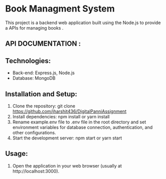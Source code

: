 # Book Managment System 

This project is a backend web application built using the Node.js to provide a APIs for managing books . 

## API DOCUMENTATION :


## Technologies:

- Back-end: Express.js, Node.js
- Database: MongoDB

## Installation and Setup:

1. Clone the repository: git clone https://github.com/jharshit436/DigitalPanniAssignment
2. Install dependencies: npm install or yarn install
3. Rename example.env file to .env file in the root directory and set environment variables for database connection, authentication, and other configurations.
4. Start the development server: npm start or yarn start

## Usage:

1. Open the application in your web browser (usually at http://localhost:3000).


